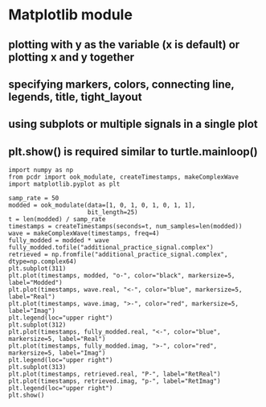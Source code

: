# Matplotlib module

## plotting with y as the variable (x is default) or plotting x and y together
## specifying markers, colors, connecting line, legends, title, tight_layout
## using subplots or multiple signals in a single plot
## plt.show() is required similar to turtle.mainloop()

```python3
import numpy as np
from pcdr import ook_modulate, createTimestamps, makeComplexWave
import matplotlib.pyplot as plt

samp_rate = 50
modded = ook_modulate(data=[1, 0, 1, 0, 1, 0, 1, 1], 
                      bit_length=25)
t = len(modded) / samp_rate
timestamps = createTimestamps(seconds=t, num_samples=len(modded))
wave = makeComplexWave(timestamps, freq=4)
fully_modded = modded * wave
fully_modded.tofile("additional_practice_signal.complex")
retrieved = np.fromfile("additional_practice_signal.complex", dtype=np.complex64)
plt.subplot(311)
plt.plot(timestamps, modded, "o-", color="black", markersize=5, label="Modded")
plt.plot(timestamps, wave.real, "<-", color="blue", markersize=5, label="Real")
plt.plot(timestamps, wave.imag, ">-", color="red", markersize=5, label="Imag")
plt.legend(loc="upper right")
plt.subplot(312)
plt.plot(timestamps, fully_modded.real, "<-", color="blue", markersize=5, label="Real")
plt.plot(timestamps, fully_modded.imag, ">-", color="red", markersize=5, label="Imag")
plt.legend(loc="upper right")
plt.subplot(313)
plt.plot(timestamps, retrieved.real, "P-", label="RetReal")
plt.plot(timestamps, retrieved.imag, "p-", label="RetImag")
plt.legend(loc="upper right")
plt.show()
```

